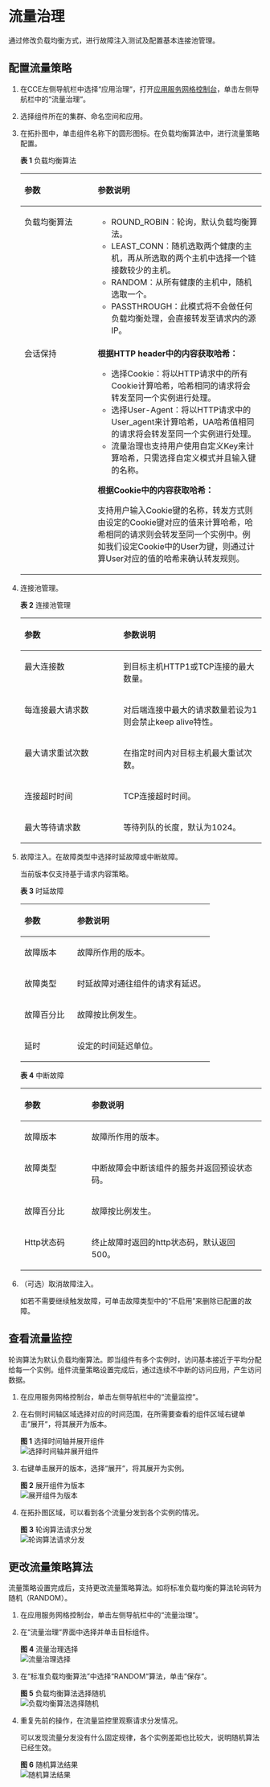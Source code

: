 # 流量治理<a name="cce_01_0123"></a>

通过修改负载均衡方式，进行故障注入测试及配置基本连接池管理。

## 配置流量策略<a name="section10774113201515"></a>

1.  在CCE左侧导航栏中选择“应用治理“，打开[应用服务网格控制台](https://console.huaweicloud.com/istio/)，单击左侧导航栏中的“流量治理“。
2.  选择组件所在的集群、命名空间和应用。
3.  在拓扑图中，单击组件名称下的圆形图标。在负载均衡算法中，进行流量策略配置。

    **表 1**  负载均衡算法

    <a name="table446915575217"></a>
    <table><thead align="left"><tr id="row17470155511523"><th class="cellrowborder" valign="top" width="30.37%" id="mcps1.2.3.1.1"><p id="p2470125555217"><a name="p2470125555217"></a><a name="p2470125555217"></a>参数</p>
    </th>
    <th class="cellrowborder" valign="top" width="69.63000000000001%" id="mcps1.2.3.1.2"><p id="p1947015545211"><a name="p1947015545211"></a><a name="p1947015545211"></a>参数说明</p>
    </th>
    </tr>
    </thead>
    <tbody><tr id="row947045514524"><td class="cellrowborder" valign="top" width="30.37%" headers="mcps1.2.3.1.1 "><p id="p1647085518521"><a name="p1647085518521"></a><a name="p1647085518521"></a>负载均衡算法</p>
    </td>
    <td class="cellrowborder" valign="top" width="69.63000000000001%" headers="mcps1.2.3.1.2 "><a name="ul7632346152617"></a><a name="ul7632346152617"></a><ul id="ul7632346152617"><li>ROUND_ROBIN：轮询，默认负载均衡算法。</li><li>LEAST_CONN：随机选取两个健康的主机，再从所选取的两个主机中选择一个链接数较少的主机。</li><li>RANDOM：从所有健康的主机中，随机选取一个。</li><li>PASSTHROUGH：此模式将不会做任何负载均衡处理，会直接转发至请求内的源IP。</li></ul>
    </td>
    </tr>
    <tr id="row947065511523"><td class="cellrowborder" valign="top" width="30.37%" headers="mcps1.2.3.1.1 "><p id="p74702550520"><a name="p74702550520"></a><a name="p74702550520"></a>会话保持</p>
    </td>
    <td class="cellrowborder" valign="top" width="69.63000000000001%" headers="mcps1.2.3.1.2 "><p id="p114706553521"><a name="p114706553521"></a><a name="p114706553521"></a><strong id="b56869532308"><a name="b56869532308"></a><a name="b56869532308"></a>根据HTTP header中的内容获取哈希：</strong></p>
    <a name="ul0282446112815"></a><a name="ul0282446112815"></a><ul id="ul0282446112815"><li>选择Cookie：将以HTTP请求中的所有Cookie计算哈希，哈希相同的请求将会转发至同一个实例进行处理。</li><li>选择User-Agent：将以HTTP请求中的User_agent来计算哈希，UA哈希值相同的请求将会转发至同一个实例进行处理。</li><li>流量治理也支持用户使用自定义Key来计算哈希，只需选择自定义模式并且输入键的名称。</li></ul>
    <p id="p18817349514"><a name="p18817349514"></a><a name="p18817349514"></a><strong id="b61741572308"><a name="b61741572308"></a><a name="b61741572308"></a>根据Cookie中的内容获取哈希：</strong></p>
    <p id="p55455452518"><a name="p55455452518"></a><a name="p55455452518"></a>支持用户输入Cookie键的名称，转发方式则由设定的Cookie键对应的值来计算哈希，哈希相同的请求则会转发至同一个实例中。例如我们设定Cookie中的User为键，则通过计算User对应的值的哈希来确认转发规则。</p>
    </td>
    </tr>
    </tbody>
    </table>

4.  连接池管理。

    **表 2**  连接池管理

    <a name="table11194312533"></a>
    <table><thead align="left"><tr id="row71643115317"><th class="cellrowborder" valign="top" width="41%" id="mcps1.2.3.1.1"><p id="p181144375312"><a name="p181144375312"></a><a name="p181144375312"></a>参数</p>
    </th>
    <th class="cellrowborder" valign="top" width="59%" id="mcps1.2.3.1.2"><p id="p1911643175312"><a name="p1911643175312"></a><a name="p1911643175312"></a>参数说明</p>
    </th>
    </tr>
    </thead>
    <tbody><tr id="row121104318532"><td class="cellrowborder" valign="top" width="41%" headers="mcps1.2.3.1.1 "><p id="p111104375311"><a name="p111104375311"></a><a name="p111104375311"></a>最大连接数</p>
    </td>
    <td class="cellrowborder" valign="top" width="59%" headers="mcps1.2.3.1.2 "><p id="p311043155311"><a name="p311043155311"></a><a name="p311043155311"></a>到目标主机HTTP1或TCP连接的最大数量。</p>
    </td>
    </tr>
    <tr id="row91743155317"><td class="cellrowborder" valign="top" width="41%" headers="mcps1.2.3.1.1 "><p id="p17144365320"><a name="p17144365320"></a><a name="p17144365320"></a>每连接最大请求数</p>
    </td>
    <td class="cellrowborder" valign="top" width="59%" headers="mcps1.2.3.1.2 "><p id="p998718209553"><a name="p998718209553"></a><a name="p998718209553"></a>对后端连接中最大的请求数量若设为1则会禁止keep alive特性。</p>
    </td>
    </tr>
    <tr id="row71174345315"><td class="cellrowborder" valign="top" width="41%" headers="mcps1.2.3.1.1 "><p id="p71164365315"><a name="p71164365315"></a><a name="p71164365315"></a>最大请求重试次数</p>
    </td>
    <td class="cellrowborder" valign="top" width="59%" headers="mcps1.2.3.1.2 "><p id="p1118439536"><a name="p1118439536"></a><a name="p1118439536"></a>在指定时间内对目标主机最大重试次数。</p>
    </td>
    </tr>
    <tr id="row61164355314"><td class="cellrowborder" valign="top" width="41%" headers="mcps1.2.3.1.1 "><p id="p411543115311"><a name="p411543115311"></a><a name="p411543115311"></a>连接超时时间</p>
    </td>
    <td class="cellrowborder" valign="top" width="59%" headers="mcps1.2.3.1.2 "><p id="p1414437533"><a name="p1414437533"></a><a name="p1414437533"></a>TCP连接超时时间。</p>
    </td>
    </tr>
    <tr id="row868771917370"><td class="cellrowborder" valign="top" width="41%" headers="mcps1.2.3.1.1 "><p id="p668731913372"><a name="p668731913372"></a><a name="p668731913372"></a>最大等待请求数</p>
    </td>
    <td class="cellrowborder" valign="top" width="59%" headers="mcps1.2.3.1.2 "><p id="p168781913718"><a name="p168781913718"></a><a name="p168781913718"></a>等待列队的长度，默认为1024。</p>
    </td>
    </tr>
    </tbody>
    </table>

5.  故障注入。在故障类型中选择时延故障或中断故障。

    当前版本仅支持基于请求内容策略。

    **表 3**  时延故障

    <a name="table18984135181314"></a>
    <table><thead align="left"><tr id="row598425120134"><th class="cellrowborder" valign="top" width="27.839999999999996%" id="mcps1.2.3.1.1"><p id="p19984115171310"><a name="p19984115171310"></a><a name="p19984115171310"></a>参数</p>
    </th>
    <th class="cellrowborder" valign="top" width="72.16%" id="mcps1.2.3.1.2"><p id="p1698485115139"><a name="p1698485115139"></a><a name="p1698485115139"></a>参数说明</p>
    </th>
    </tr>
    </thead>
    <tbody><tr id="row998405120139"><td class="cellrowborder" valign="top" width="27.839999999999996%" headers="mcps1.2.3.1.1 "><p id="p398410514130"><a name="p398410514130"></a><a name="p398410514130"></a>故障版本</p>
    </td>
    <td class="cellrowborder" valign="top" width="72.16%" headers="mcps1.2.3.1.2 "><p id="p13984135171312"><a name="p13984135171312"></a><a name="p13984135171312"></a>故障所作用的版本。</p>
    </td>
    </tr>
    <tr id="row0984115119131"><td class="cellrowborder" valign="top" width="27.839999999999996%" headers="mcps1.2.3.1.1 "><p id="p5984175115132"><a name="p5984175115132"></a><a name="p5984175115132"></a>故障类型</p>
    </td>
    <td class="cellrowborder" valign="top" width="72.16%" headers="mcps1.2.3.1.2 "><p id="p164535441372"><a name="p164535441372"></a><a name="p164535441372"></a>时延故障对通往组件的请求有延迟。</p>
    </td>
    </tr>
    <tr id="row19984115115137"><td class="cellrowborder" valign="top" width="27.839999999999996%" headers="mcps1.2.3.1.1 "><p id="p1198445191320"><a name="p1198445191320"></a><a name="p1198445191320"></a>故障百分比</p>
    </td>
    <td class="cellrowborder" valign="top" width="72.16%" headers="mcps1.2.3.1.2 "><p id="p19844519132"><a name="p19844519132"></a><a name="p19844519132"></a>故障按比例发生。</p>
    </td>
    </tr>
    <tr id="row1498435141310"><td class="cellrowborder" valign="top" width="27.839999999999996%" headers="mcps1.2.3.1.1 "><p id="p198495117137"><a name="p198495117137"></a><a name="p198495117137"></a>延时</p>
    </td>
    <td class="cellrowborder" valign="top" width="72.16%" headers="mcps1.2.3.1.2 "><p id="p598495116135"><a name="p598495116135"></a><a name="p598495116135"></a>设定的时间延迟单位。</p>
    </td>
    </tr>
    </tbody>
    </table>

    **表 4**  中断故障

    <a name="table37365213498"></a>
    <table><thead align="left"><tr id="row1075165216497"><th class="cellrowborder" valign="top" width="27.839999999999996%" id="mcps1.2.3.1.1"><p id="p5761252194915"><a name="p5761252194915"></a><a name="p5761252194915"></a>参数</p>
    </th>
    <th class="cellrowborder" valign="top" width="72.16%" id="mcps1.2.3.1.2"><p id="p677205234920"><a name="p677205234920"></a><a name="p677205234920"></a>参数说明</p>
    </th>
    </tr>
    </thead>
    <tbody><tr id="row147845294920"><td class="cellrowborder" valign="top" width="27.839999999999996%" headers="mcps1.2.3.1.1 "><p id="p080952194911"><a name="p080952194911"></a><a name="p080952194911"></a>故障版本</p>
    </td>
    <td class="cellrowborder" valign="top" width="72.16%" headers="mcps1.2.3.1.2 "><p id="p1681452164914"><a name="p1681452164914"></a><a name="p1681452164914"></a>故障所作用的版本。</p>
    </td>
    </tr>
    <tr id="row181952124915"><td class="cellrowborder" valign="top" width="27.839999999999996%" headers="mcps1.2.3.1.1 "><p id="p5821352114919"><a name="p5821352114919"></a><a name="p5821352114919"></a>故障类型</p>
    </td>
    <td class="cellrowborder" valign="top" width="72.16%" headers="mcps1.2.3.1.2 "><p id="p8659152212810"><a name="p8659152212810"></a><a name="p8659152212810"></a>中断故障会中断该组件的服务并返回预设状态码。</p>
    </td>
    </tr>
    <tr id="row08819526492"><td class="cellrowborder" valign="top" width="27.839999999999996%" headers="mcps1.2.3.1.1 "><p id="p1989252164912"><a name="p1989252164912"></a><a name="p1989252164912"></a>故障百分比</p>
    </td>
    <td class="cellrowborder" valign="top" width="72.16%" headers="mcps1.2.3.1.2 "><p id="p68935215497"><a name="p68935215497"></a><a name="p68935215497"></a>故障按比例发生。</p>
    </td>
    </tr>
    <tr id="row39095224919"><td class="cellrowborder" valign="top" width="27.839999999999996%" headers="mcps1.2.3.1.1 "><p id="p79110521491"><a name="p79110521491"></a><a name="p79110521491"></a>Http状态码</p>
    </td>
    <td class="cellrowborder" valign="top" width="72.16%" headers="mcps1.2.3.1.2 "><p id="p694105218496"><a name="p694105218496"></a><a name="p694105218496"></a>终止故障时返回的http状态码，默认返回500。</p>
    </td>
    </tr>
    </tbody>
    </table>

6.  （可选）取消故障注入。

    如若不需要继续触发故障，可单击故障类型中的“不启用”来删除已配置的故障。


## 查看流量监控<a name="section146775053920"></a>

轮询算法为默认负载均衡算法。即当组件有多个实例时，访问基本接近于平均分配给每一个实例。组件流量策略设置完成后，通过连续不中断的访问应用，产生访问数据。

1.  在应用服务网格控制台，单击左侧导航栏中的“流量监控“。
2.  在右侧时间轴区域选择对应的时间范围，在所需要查看的组件区域右键单击“展开“，将其展开为版本。

    **图 1**  选择时间轴并展开组件<a name="fig15693194118270"></a>  
    ![](figures/选择时间轴并展开组件.png "选择时间轴并展开组件")

3.  右键单击展开的版本，选择“展开“，将其展开为实例。

    **图 2**  展开组件为版本<a name="fig144141530102820"></a>  
    ![](figures/展开组件为版本.png "展开组件为版本")

4.  在拓扑图区域，可以看到各个流量分发到各个实例的情况。

    **图 3**  轮询算法请求分发<a name="fig621381316368"></a>  
    ![](figures/轮询算法请求分发.png "轮询算法请求分发")


## 更改流量策略算法<a name="section148706398431"></a>

流量策略设置完成后，支持更改流量策略算法。如将标准负载均衡的算法轮询转为随机（RANDOM）。

1.  在应用服务网格控制台，单击左侧导航栏中的“流量治理“。
2.  在“流量治理“界面中选择并单击目标组件。

    **图 4**  流量治理选择<a name="fig201466853716"></a>  
    ![](figures/流量治理选择.png "流量治理选择")

3.  在“标准负载均衡算法”中选择“RANDOM“算法，单击“保存“。

    **图 5**  负载均衡算法选择随机<a name="fig27341948415"></a>  
    ![](figures/负载均衡算法选择随机.png "负载均衡算法选择随机")

4.  重复先前的操作，在流量监控里观察请求分发情况。

    可以发现流量分发没有什么固定规律，各个实例差距也比较大，说明随机算法已经生效。

    **图 6**  随机算法结果<a name="fig14804737134111"></a>  
    ![](figures/随机算法结果.png "随机算法结果")


